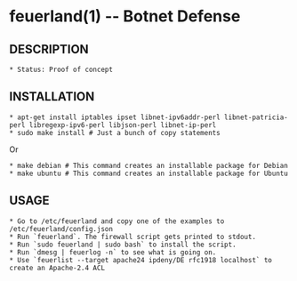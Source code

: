 feuerland(1) -- Botnet Defense
==============================

## DESCRIPTION

	* Status: Proof of concept

## INSTALLATION

	* apt-get install iptables ipset libnet-ipv6addr-perl libnet-patricia-perl libregexp-ipv6-perl libjson-perl libnet-ip-perl
	* sudo make install # Just a bunch of copy statements

Or

	* make debian # This command creates an installable package for Debian
	* make ubuntu # This command creates an installable package for Ubuntu

## USAGE

	* Go to /etc/feuerland and copy one of the examples to /etc/feuerland/config.json
	* Run `feuerland`. The firewall script gets printed to stdout.
	* Run `sudo feuerland | sudo bash` to install the script.
	* Run `dmesg | feuerlog -n` to see what is going on.
	* Use `feuerlist --target apache24 ipdeny/DE rfc1918 localhost` to create an Apache-2.4 ACL


